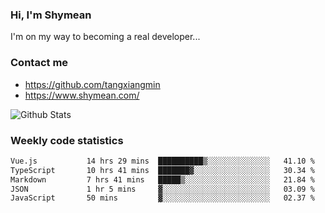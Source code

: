 ### Hi, I'm Shymean

I'm on my way to becoming a real developer...

### Contact me

- <https://github.com/tangxiangmin>
- <https://www.shymean.com/>

![Github Stats](https://github-readme-stats.vercel.app/api?username=tangxiangmin&show_icons=true&theme=dark)


###  Weekly code statistics

<!--START_SECTION:waka-->

```txt
Vue.js           14 hrs 29 mins  ██████████▒░░░░░░░░░░░░░░   41.10 %
TypeScript       10 hrs 41 mins  ███████▓░░░░░░░░░░░░░░░░░   30.34 %
Markdown         7 hrs 41 mins   █████▒░░░░░░░░░░░░░░░░░░░   21.84 %
JSON             1 hr 5 mins     ▓░░░░░░░░░░░░░░░░░░░░░░░░   03.09 %
JavaScript       50 mins         ▓░░░░░░░░░░░░░░░░░░░░░░░░   02.37 %
```

<!--END_SECTION:waka-->